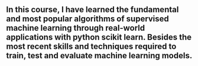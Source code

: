 ## In this course, I have learned the fundamental and most popular algorithms of supervised machine learning through real-world applications with python scikit learn. Besides the most recent skills and techniques required to train, test and evaluate machine learning models.
